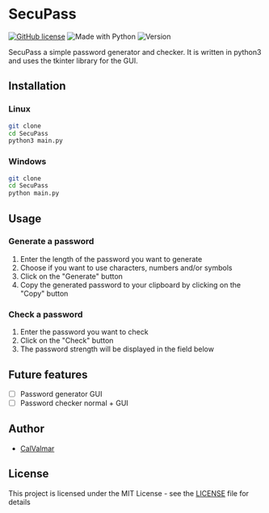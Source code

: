 # SecuPass

[![GitHub license](https://img.shields.io/badge/License-MIT-orange)](https://raw.githubusercontent.com/CalValmar/SecuPass/master/LICENSE)
![Made with Python](https://img.shields.io/badge/Made%20with-Python-blue)
![Version](https://img.shields.io/badge/Version-1.0-brightgreen)

SecuPass a simple password generator and checker. It is written in python3 and uses the tkinter library for the GUI.

## Installation
### Linux
```bash
git clone
cd SecuPass
python3 main.py
```
### Windows
```bash
git clone
cd SecuPass
python main.py
```
## Usage
### Generate a password
1. Enter the length of the password you want to generate
2. Choose if you want to use characters, numbers and/or symbols
3. Click on the "Generate" button
4. Copy the generated password to your clipboard by clicking on the "Copy" button

### Check a password
1. Enter the password you want to check
2. Click on the "Check" button
3. The password strength will be displayed in the field below

## Future features
- [ ] Password generator GUI
- [ ] Password checker normal + GUI

## Author
- [CalValmar](https://github.com/CalValmar)

## License
This project is licensed under the MIT License - see the [LICENSE](LICENSE) file for details
